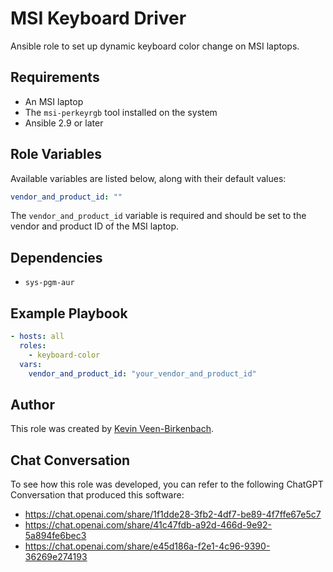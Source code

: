 # MSI Keyboard Driver

Ansible role to set up dynamic keyboard color change on MSI laptops.

## Requirements

- An MSI laptop
- The `msi-perkeyrgb` tool installed on the system
- Ansible 2.9 or later

## Role Variables

Available variables are listed below, along with their default values:

```yaml
vendor_and_product_id: ""
```

The `vendor_and_product_id` variable is required and should be set to the vendor and product ID of the MSI laptop.

## Dependencies

- `sys-pgm-aur`

## Example Playbook

```yaml
- hosts: all
  roles:
    - keyboard-color
  vars:
    vendor_and_product_id: "your_vendor_and_product_id"
```

## Author

This role was created by [Kevin Veen-Birkenbach](https://github.com/kevinveenbirkenbach).

## Chat Conversation

To see how this role was developed, you can refer to the following ChatGPT Conversation that produced this software:
- https://chat.openai.com/share/1f1dde28-3fb2-4df7-be89-4f7ffe67e5c7
- https://chat.openai.com/share/41c47fdb-a92d-466d-9e92-5a894fe6bec3
- https://chat.openai.com/share/e45d186a-f2e1-4c96-9390-36269e274193

